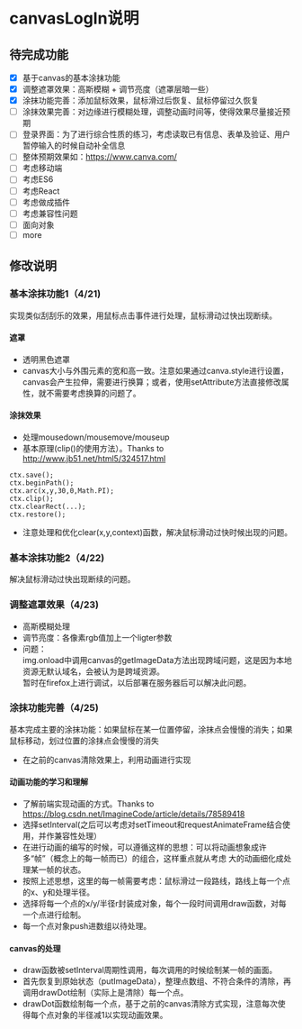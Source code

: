 # canvasLogIn说明

## 待完成功能
- [x] 基于canvas的基本涂抹功能
- [x] 调整遮罩效果：高斯模糊 + 调节亮度（遮罩层暗一些）
- [x] 涂抹功能完善：添加鼠标效果，鼠标滑过后恢复、鼠标停留过久恢复
- [ ] 涂抹效果完善：对边缘进行模糊处理，调整动画时间等，使得效果尽量接近预期 
- [ ] 登录界面：为了进行综合性质的练习，考虑读取已有信息、表单及验证、用户暂停输入的时候自动补全信息
- [ ] 整体预期效果如：<https://www.canva.com/>
- [ ] 考虑移动端
- [ ] 考虑ES6
- [ ] 考虑React
- [ ] 考虑做成插件
- [ ] 考虑兼容性问题
- [ ] 面向对象
- [ ] more

## 修改说明
### 基本涂抹功能1（4/21)
  实现类似刮刮乐的效果，用鼠标点击事件进行处理，鼠标滑动过快出现断续。
#### 遮罩
- 透明黑色遮罩
- canvas大小与外围元素的宽和高一致。注意如果通过canva.style进行设置，canvas会产生拉伸，需要进行换算；或者，使用setAttribute方法直接修改属性，就不需要考虑换算的问题了。

#### 涂抹效果
- 处理mousedown/mousemove/mouseup
- 基本原理(clip()的使用方法）。Thanks to <http://www.jb51.net/html5/324517.html>
```
ctx.save();
ctx.beginPath();
ctx.arc(x,y,30,0,Math.PI);
ctx.clip();
ctx.clearRect(...);
ctx.restore();
```
- 注意处理和优化clear(x,y,context)函数，解决鼠标滑动过快时候出现的问题。

### 基本涂抹功能2（4/22)
解决鼠标滑动过快出现断续的问题。

### 调整遮罩效果（4/23)
- 高斯模糊处理
- 调节亮度：各像素rgb值加上一个ligter参数
- 问题：  
img.onload中调用canvas的getImageData方法出现跨域问题，这是因为本地资源无默认域名，会被认为是跨域资源。  
暂时在firefox上进行调试，以后部署在服务器后可以解决此问题。

### 涂抹功能完善（4/25)
基本完成主要的涂抹功能：如果鼠标在某一位置停留，涂抹点会慢慢的消失；如果鼠标移动，划过位置的涂抹点会慢慢的消失
- 在之前的canvas清除效果上，利用动画进行实现

#### 动画功能的学习和理解
- 了解前端实现动画的方式。Thanks to <https://blog.csdn.net/ImagineCode/article/details/78589418>
- 选择setInterval(之后可以考虑对setTimeout和requestAnimateFrame结合使用，并作兼容性处理）
- 在进行动画的编写的时候，可以遵循这样的思想：可以将动画想象成许多“帧”（概念上的每一帧而已）的组合，这样重点就从考虑
大的动画细化成处理某一帧的状态。
- 按照上述思想，这里的每一帧需要考虑：鼠标滑过一段路线，路线上每一个点的x、y和处理半径。
- 选择将每一个点的x/y/半径r封装成对象，每个一段时间调用draw函数，对每一个点进行绘制。
- 每一个点对象push进数组以待处理。

#### canvas的处理
- draw函数被setInterval周期性调用，每次调用的时候绘制某一帧的画面。
- 首先恢复到原始状态（putImageData），整理点数组、不符合条件的清除，再调用drawDot绘制（实际上是清除）每一个点。
- drawDot函数绘制每一个点，基于之前的canvas清除方式实现，注意每次使得每个点对象的半径减1以实现动画效果。